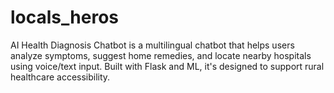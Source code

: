 # locals_heros
AI Health Diagnosis Chatbot is a multilingual chatbot that helps users analyze symptoms, suggest home remedies, and locate nearby hospitals using voice/text input. Built with Flask and ML, it's designed to support rural healthcare accessibility.

